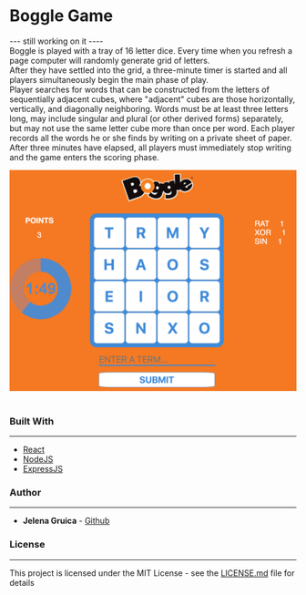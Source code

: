 # Boggle Game
--- still working on it ----
<br/>
Boggle is played with a tray of 16 letter dice. Every time when you refresh a page computer will randomly generate grid of letters. <br/>
After they have settled into the grid, a three-minute timer is started and all players simultaneously begin the main phase of play. <br />
Player searches for words that can be constructed from the letters of sequentially adjacent cubes, where "adjacent" cubes are those horizontally, vertically, and diagonally neighboring. Words must be at least three letters long, may include singular and plural (or other derived forms) separately, but may not use the same letter cube more than once per word. Each player records all the words he or she finds by writing on a private sheet of paper. After three minutes have elapsed, all players must immediately stop writing and the game enters the scoring phase.
<br /> 
<center><img src="./src/images/boggleEx.png" /></center>
<br />

### Built With
---
* [React](https://reactjs.org/)
* [NodeJS](https://nodejs.org/en/)
* [ExpressJS](https://expressjs.com/)

### Author
---
* **Jelena Gruica** - [Github](https://github.com/jgruica)

### License
---
This project is licensed under the MIT License - see the [LICENSE.md](LICENSE.md) file for details